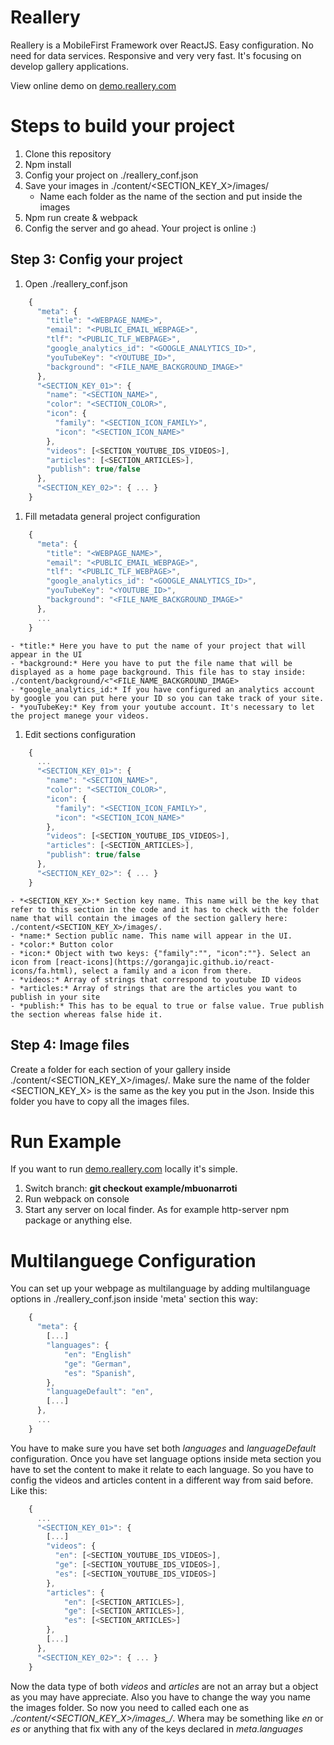 # Reallery
Reallery is a MobileFirst Framework over ReactJS. Easy configuration. No need for data services. Responsive and very very fast. It's focusing on develop gallery applications.


  View online demo on [demo.reallery.com](http://www.demo.reallery.com/)


# Steps to build your project
1. Clone this repository
1. Npm install
1. Config your project on ./reallery_conf.json
1. Save your images in ./content/<SECTION_KEY_X>/images/
    - Name each folder as the name of the section and put inside the images
1. Npm run create & webpack
1. Config the server and go ahead. Your project is online :)


## Step 3: Config your project
1. Open ./reallery_conf.json
```javascript
    {
      "meta": {
        "title": "<WEBPAGE_NAME>",
        "email": "<PUBLIC_EMAIL_WEBPAGE>",
        "tlf": "<PUBLIC_TLF_WEBPAGE>",
        "google_analytics_id": "<GOOGLE_ANALYTICS_ID>",
        "youTubeKey": "<YOUTUBE_ID>",
        "background": "<FILE_NAME_BACKGROUND_IMAGE>"
      },
      "<SECTION_KEY_01>": {
        "name": "<SECTION_NAME>",
        "color": "<SECTION_COLOR>",
        "icon": {
          "family": "<SECTION_ICON_FAMILY>",
          "icon": "<SECTION_ICON_NAME>"
        },
        "videos": [<SECTION_YOUTUBE_IDS_VIDEOS>],
        "articles": [<SECTION_ARTICLES>],
        "publish": true/false
      },
      "<SECTION_KEY_02>": { ... }
    }

```

1. Fill metadata general project configuration
```javascript
    {
      "meta": {
        "title": "<WEBPAGE_NAME>",
        "email": "<PUBLIC_EMAIL_WEBPAGE>",
        "tlf": "<PUBLIC_TLF_WEBPAGE>",
        "google_analytics_id": "<GOOGLE_ANALYTICS_ID>",
        "youTubeKey": "<YOUTUBE_ID>",
        "background": "<FILE_NAME_BACKGROUND_IMAGE>"
      },
      ...
    }

```

    - *title:* Here you have to put the name of your project that will appear in the UI
    - *background:* Here you have to put the file name that will be displayed as a home page background. This file has to stay inside:  ./content/background/<"<FILE_NAME_BACKGROUND_IMAGE>
    - *google_analytics_id:* If you have configured an analytics account by google you can put here your ID so you can take track of your site.
    - *youTubeKey:* Key from your youtube account. It's necessary to let the project manege your videos.

1. Edit sections configuration

```javascript
    {
      ...
      "<SECTION_KEY_01>": {
        "name": "<SECTION_NAME>",
        "color": "<SECTION_COLOR>",
        "icon": {
          "family": "<SECTION_ICON_FAMILY>",
          "icon": "<SECTION_ICON_NAME>"
        },
        "videos": [<SECTION_YOUTUBE_IDS_VIDEOS>],
        "articles": [<SECTION_ARTICLES>],
        "publish": true/false
      },
      "<SECTION_KEY_02>": { ... }
    }

```

    - *<SECTION_KEY_X>:* Section key name. This name will be the key that refer to this section in the code and it has to check with the folder name that will contain the images of the section gallery here: ./content/<SECTION_KEY_X>/images/.
    - *name:* Section public name. This name will appear in the UI.
    - *color:* Button color
    - *icon:* Object with two keys: {"family":"", "icon":""}. Select an icon from [react-icons](https://gorangajic.github.io/react-icons/fa.html), select a family and a icon from there.
    - *videos:* Array of strings that correspond to youtube ID videos
    - *articles:* Array of strings that are the articles you want to publish in your site
    - *publish:* This has to be equal to true or false value. True publish the section whereas false hide it.


## Step 4: Image files

Create a folder for each section of your gallery inside ./content/<SECTION_KEY_X>/images/. Make sure the name of the folder <SECTION_KEY_X> is the same as the key you put in the Json. Inside this folder you have to copy all the images files.

# Run Example
If you want to run [demo.reallery.com](http://www.demo.reallery.com/) locally it's simple.
1. Switch branch: **git checkout example/mbuonarroti**
1. Run webpack on console
1. Start any server on local finder. As for example http-server npm package or anything else.

# Multilanguege Configuration

You can set up your webpage as multilanguage by adding multilanguage options in ./reallery_conf.json inside 'meta' section this way:

```javascript
    {
      "meta": {
        [...]
        "languages": {
            "en": "English"
            "ge": "German",
            "es": "Spanish",
        },
        "languageDefault": "en",
        [...]
      },
      ...
    }

```

You have to make sure you have set both *languages* and *languageDefault* configuration.
Once you have set language options inside meta section you have to set the content to make it relate to each language. So you have to config the videos and articles content in a different way from said before.
Like this:


```javascript
    {
      ...
      "<SECTION_KEY_01>": {
        [...]
        "videos": {
          "en": [<SECTION_YOUTUBE_IDS_VIDEOS>],
          "ge": [<SECTION_YOUTUBE_IDS_VIDEOS>],
          "es": [<SECTION_YOUTUBE_IDS_VIDEOS>]
        },
        "articles": {
            "en": [<SECTION_ARTICLES>],
            "ge": [<SECTION_ARTICLES>],
            "es": [<SECTION_ARTICLES>]
        },
        [...]
      },
      "<SECTION_KEY_02>": { ... }
    }

```


Now the data type of both *videos* and *articles* are not an array but a object as you may have appreciate. Also you have to change the way you name the images folder. So now you need to called each one as *./content/<SECTION_KEY_X>/images_<LANGUAGE>/*.
Whera *<LANGUAGE>* may be something like *en* or *es* or anything that fix with any of the keys declared in *meta.languages*
